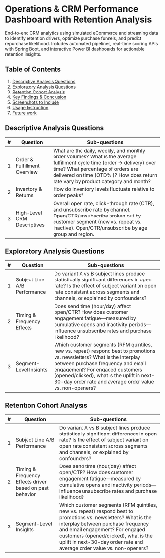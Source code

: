 # Operations & CRM Performance Dashboard with Retention Analysis

End-to-end CRM analytics using simulated eCommerce and streaming data to identify retention drivers, optimize purchase funnels, and predict repurchase likelihood. Includes automated pipelines, real-time scoring APIs with Spring Boot, and interactive Power BI dashboards for actionable retention insights.

## Table of Contents  
1. [Descriptive Analysis Questions](#descriptive-analysis-questions)  
2. [Exploratory Analysis Questions](#exploratory-analysis-questions)  
3. [Retention Cohort Analysis](#retention-cohort-analysis)  
4. [Key Findings & Conclusion](#key-findings--conclusion)  
5. [Screenshots to Include](#screenshots-to-include)  
6. [Usage Instruction](#usage-instruction)  
7. [Future work](#future-work)

## Descriptive Analysis Questions

| #  | Question | Sub-questions |
|---|------------------------------------------------|---------------|
| 1  | Order & Fulfillment Overview | What are the daily, weekly, and monthly order volumes? What is the average fulfillment cycle time (order → delivery) over time? What percentage of orders are delivered on time (OTD% )? How does return rate vary by product category and month? |
| 2  | Inventory & Returns | How do inventory levels fluctuate relative to order peaks? |
| 3  | High-Level CRM Descriptives | Overall open rate, click-through rate (CTR), and unsubscribe rate by channel. Open/CTR/unsubscribe broken out by customer segment (new vs. repeat vs. inactive). Open/CTR/unsubscribe by age group and region. |

## Exploratory Analysis Questions

| #  | Question | Sub-questions |
|----|------------------------------------------------|---------------|
| 1  | Subject Line A/B Performance | Do variant A vs B subject lines produce statistically significant differences in open rate? Is the effect of subject variant on open rate consistent across segments and channels, or explained by confounders? |
| 2  | Timing & Frequency Effects | Does send time (hour/day) affect open/CTR? How does customer engagement fatigue—measured by cumulative opens and inactivity periods—influence unsubscribe rates and purchase likelihood? |
| 3  | Segment-Level Insights | Which customer segments (RFM quintiles, new vs. repeat) respond best to promotions vs. newsletters? What is the interplay between purchase frequency and email engagement? For engaged customers (opened/clicked), what is the uplift in next-30-day order rate and average order value vs. non-openers? |

## Retention Cohort Analysis

| #  | Question | Sub-questions |
|----|------------------------------------------------|---------------|
| 1  | Subject Line A/B Performance | Do variant A vs B subject lines produce statistically significant differences in open rate? Is the effect of subject variant on open rate consistent across segments and channels, or explained by confounders? |
| 2  | Timing & Frequency Effects driver based on past behavior | Does send time (hour/day) affect open/CTR? How does customer engagement fatigue—measured by cumulative opens and inactivity periods—influence unsubscribe rates and purchase likelihood? |
| 3  | Segment-Level Insights | Which customer segments (RFM quintiles, new vs. repeat) respond best to promotions vs. newsletters? What is the interplay between purchase frequency and email engagement? For engaged customers (opened/clicked), what is the uplift in next-30-day order rate and average order value vs. non-openers? |

